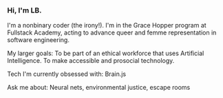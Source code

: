 ### Hi, I'm LB. 

I'm a nonbinary coder (the irony!). 
I'm in the Grace Hopper program at Fullstack Academy, acting to advance queer and femme representation in software engineering.

My larger goals:
To be part of an ethical workforce that uses Artificial Intelligence. 
To make accessible and prosocial technology.

Tech I'm currently obsessed with: 
Brain.js

Ask me about:
Neural nets, environmental justice, escape rooms
